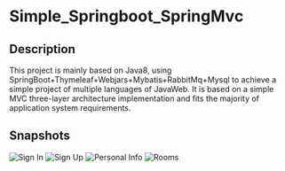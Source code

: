 # Simple_Springboot_SpringMvc
## Description
This project is mainly based on Java8, using SpringBoot+Thymeleaf+Webjars+Mybatis+RabbitMq+Mysql to achieve a simple project of multiple languages of JavaWeb. It is based on a simple MVC three-layer architecture implementation and fits the majority of application system requirements.
## Snapshots
![Sign In](./src/resource/static/img/Sign-in.jpeg)
![Sign Up](./src/resource/static/img/Sign-up.jpeg)
![Personal Info](./src/resource/static/img/Personal-Info.jpeg)
![Rooms](./src/resource/static/img/Rooms.jpeg)

